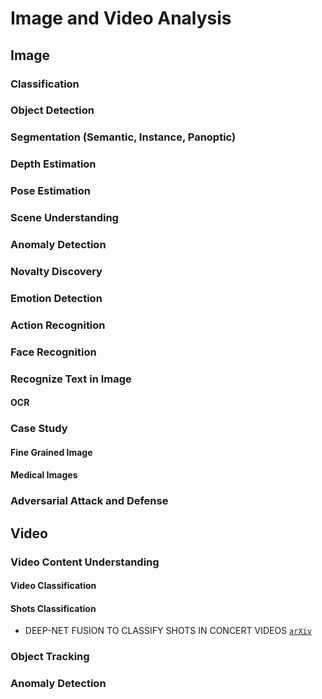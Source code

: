 # Image and Video Analysis

## Image

### Classification

### Object Detection

### Segmentation (Semantic, Instance, Panoptic)

### Depth Estimation

### Pose Estimation

### Scene Understanding

### Anomaly Detection

### Novalty Discovery

### Emotion Detection

### Action Recognition

### Face Recognition

### Recognize Text in Image

#### OCR

### Case Study

#### Fine Grained Image

#### Medical Images

### Adversarial Attack and Defense


## Video

### Video Content Understanding

#### Video Classification

#### Shots Classification

* DEEP-NET FUSION TO CLASSIFY SHOTS IN CONCERT VIDEOS [`arXiv`](https://www.iis.sinica.edu.tw/papers/liutyng/20663-F.pdf)

### Object Tracking

### Anomaly Detection

